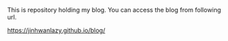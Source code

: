 This is repository holding my blog.
You can access the blog from following url.

https://jinhwanlazy.github.io/blog/
